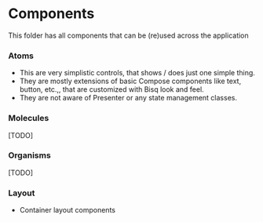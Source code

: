 # Components

This folder has all components that can be (re)used across the application

### Atoms
 - This are very simplistic controls, that shows / does just one simple thing.
 - They are mostly extensions of basic Compose components like text, button, etc.,, that are customized with Bisq look and feel.
 - They are not aware of Presenter or any state management classes.

### Molecules
 [TODO]

### Organisms
 [TODO]

### Layout
 - Container layout components